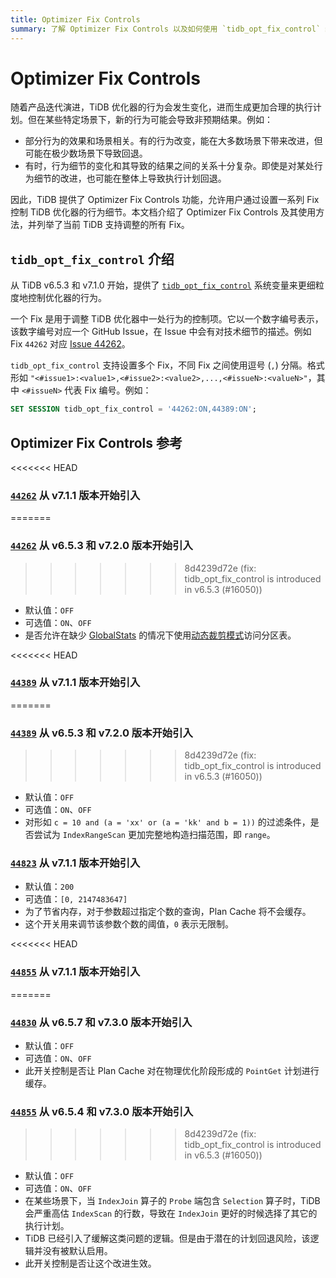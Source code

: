 ```yaml
---
title: Optimizer Fix Controls
summary: 了解 Optimizer Fix Controls 以及如何使用 `tidb_opt_fix_control` 细粒度地控制 TiDB 优化器的行为。
---
```


# Optimizer Fix Controls

随着产品迭代演进，TiDB 优化器的行为会发生变化，进而生成更加合理的执行计划。但在某些特定场景下，新的行为可能会导致非预期结果。例如：

- 部分行为的效果和场景相关。有的行为改变，能在大多数场景下带来改进，但可能在极少数场景下导致回退。
- 有时，行为细节的变化和其导致的结果之间的关系十分复杂。即使是对某处行为细节的改进，也可能在整体上导致执行计划回退。

因此，TiDB 提供了 Optimizer Fix Controls 功能，允许用户通过设置一系列 Fix 控制 TiDB 优化器的行为细节。本文档介绍了 Optimizer Fix Controls 及其使用方法，并列举了当前 TiDB 支持调整的所有 Fix。

## `tidb_opt_fix_control` 介绍

从 TiDB v6.5.3 和 v7.1.0 开始，提供了 [`tidb_opt_fix_control`](/system-variables.md#tidb_opt_fix_control-从-v653-和-v710-版本开始引入) 系统变量来更细粒度地控制优化器的行为。

一个 Fix 是用于调整 TiDB 优化器中一处行为的控制项。它以一个数字编号表示，该数字编号对应一个 GitHub Issue，在 Issue 中会有对技术细节的描述。例如 Fix `44262` 对应 [Issue 44262](https://github.com/pingcap/tidb/issues/44262)。

`tidb_opt_fix_control` 支持设置多个 Fix，不同 Fix 之间使用逗号 (`,`) 分隔。格式形如 `"<#issue1>:<value1>,<#issue2>:<value2>,...,<#issueN>:<valueN>"`，其中 `<#issueN>` 代表 Fix 编号。例如：

```sql
SET SESSION tidb_opt_fix_control = '44262:ON,44389:ON';
```

## Optimizer Fix Controls 参考

<<<<<<< HEAD
### [`44262`](https://github.com/pingcap/tidb/issues/44262) <span class="version-mark">从 v7.1.1 版本开始引入</span>
=======
### [`44262`](https://github.com/pingcap/tidb/issues/44262) <span class="version-mark">从 v6.5.3 和 v7.2.0 版本开始引入</span>
>>>>>>> 8d4239d72e (fix: tidb_opt_fix_control is introduced in v6.5.3 (#16050))

- 默认值：`OFF`
- 可选值：`ON`、`OFF`
- 是否允许在缺少 [GlobalStats](/statistics.md#动态裁剪模式下的分区表统计信息) 的情况下使用[动态裁剪模式](/partitioned-table.md#动态裁剪模式)访问分区表。

<<<<<<< HEAD
### [`44389`](https://github.com/pingcap/tidb/issues/44389) <span class="version-mark">从 v7.1.1 版本开始引入</span>
=======
### [`44389`](https://github.com/pingcap/tidb/issues/44389) <span class="version-mark">从 v6.5.3 和 v7.2.0 版本开始引入</span>
>>>>>>> 8d4239d72e (fix: tidb_opt_fix_control is introduced in v6.5.3 (#16050))

- 默认值：`OFF`
- 可选值：`ON`、`OFF`
- 对形如 `c = 10 and (a = 'xx' or (a = 'kk' and b = 1))` 的过滤条件，是否尝试为 `IndexRangeScan` 更加完整地构造扫描范围，即 `range`。

### [`44823`](https://github.com/pingcap/tidb/issues/44823) <span class="version-mark">从 v7.1.1 版本开始引入</span>

- 默认值：`200`
- 可选值：`[0, 2147483647]`
- 为了节省内存，对于参数超过指定个数的查询，Plan Cache 将不会缓存。
- 这个开关用来调节该参数个数的阈值，`0` 表示无限制。

<<<<<<< HEAD
### [`44855`](https://github.com/pingcap/tidb/issues/44855) <span class="version-mark">从 v7.1.1 版本开始引入</span>
=======
### [`44830`](https://github.com/pingcap/tidb/issues/44830) <span class="version-mark">从 v6.5.7 和 v7.3.0 版本开始引入</span>

- 默认值：`OFF`
- 可选值：`ON`、`OFF`
- 此开关控制是否让 Plan Cache 对在物理优化阶段形成的 `PointGet` 计划进行缓存。

### [`44855`](https://github.com/pingcap/tidb/issues/44855) <span class="version-mark">从 v6.5.4 和 v7.3.0 版本开始引入</span>
>>>>>>> 8d4239d72e (fix: tidb_opt_fix_control is introduced in v6.5.3 (#16050))

- 默认值：`OFF`
- 可选值：`ON`、`OFF`
- 在某些场景下，当 `IndexJoin` 算子的 `Probe` 端包含 `Selection` 算子时，TiDB 会严重高估 `IndexScan` 的行数，导致在 `IndexJoin` 更好的时候选择了其它的执行计划。
- TiDB 已经引入了缓解这类问题的逻辑。但是由于潜在的计划回退风险，该逻辑并没有被默认启用。
- 此开关控制是否让这个改进生效。
